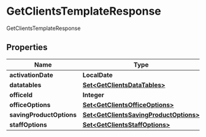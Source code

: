 

# GetClientsTemplateResponse

GetClientsTemplateResponse

## Properties

| Name | Type | Description | Notes |
|------------ | ------------- | ------------- | -------------|
|**activationDate** | **LocalDate** |  |  [optional] |
|**datatables** | [**Set&lt;GetClientsDataTables&gt;**](GetClientsDataTables.md) |  |  [optional] |
|**officeId** | **Integer** |  |  [optional] |
|**officeOptions** | [**Set&lt;GetClientsOfficeOptions&gt;**](GetClientsOfficeOptions.md) |  |  [optional] |
|**savingProductOptions** | [**Set&lt;GetClientsSavingProductOptions&gt;**](GetClientsSavingProductOptions.md) |  |  [optional] |
|**staffOptions** | [**Set&lt;GetClientsStaffOptions&gt;**](GetClientsStaffOptions.md) |  |  [optional] |



